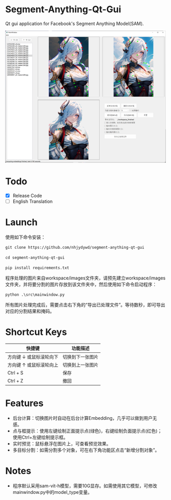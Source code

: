 # Segment-Anything-Qt-Gui
Qt gui application for Facebook's Segment Anything Model(SAM).

![gui picture](gui.png)

# Todo
- [x] Release Code
- [ ] English Translation

# Launch
使用如下命令安装：
```
git clone https://github.com/nhjydywd/segment-anything-qt-gui

cd segment-anything-qt-gui

pip install requirements.txt
```

程序处理的图片来自workspace/images文件夹，请预先建立workspace/images文件夹，并将要分割的图片存放到该文件夹中，然后使用如下命令启动程序：
```
python .\src\mainwindow.py
```
所有图片处理完成后，需要点击右下角的“导出已处理文件”。等待数秒，即可导出对应的分割结果和掩码。

# Shortcut Keys
| 快捷键      | 功能描述 |
| ----------- | ----------- |
| 方向键 ↓ 或鼠标滚轮向下      | 切换到下一张图片      |
| 方向键 ↑ 或鼠标滚轮向上   | 切换到上一张图片        |
| Ctrl + S   | 保存        |
| Ctrl + Z   | 撤回        |



# Features
- 后台计算：切换图片时自动在后台计算Embedding，几乎可以做到用户无感。
- 点与框提示：使用左键绘制正面提示点(绿色)，右键绘制负面提示点(红色)；使用Ctrl+左键绘制提示框。
- 实时预览：鼠标悬浮在图片上，可查看预览效果。
- 多目标分割：如需分割多个对象，可在右下角功能区点击“新增分割对象”。




# Notes
- 程序默认采用sam-vit-h模型，需要10G显存。如需使用其它模型，可修改mainwindow.py中的model_type变量。
